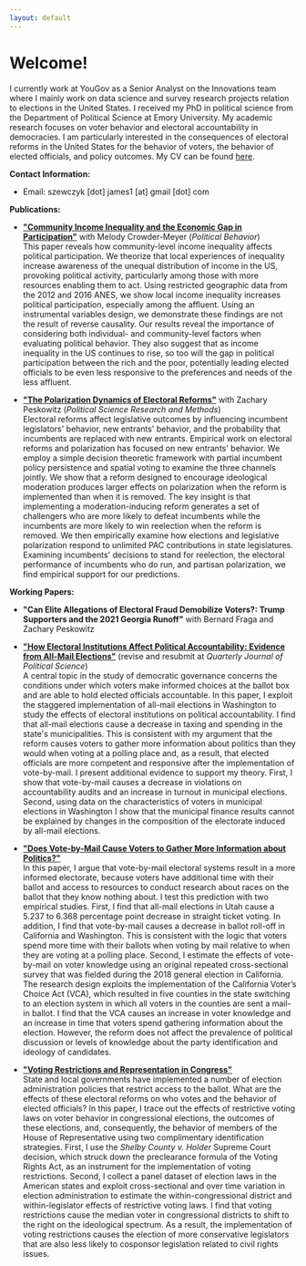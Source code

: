 ```yaml
---
layout: default
---
```


# Welcome!

I currently work at YouGov as a Senior Analyst on the Innovations team where I mainly work on data science and survey research projects relation to elections in the United States. I received my PhD in political science from the Department of Political Science at Emory University. My academic research focuses on voter behavior and electoral accountability in democracies. I am particularly interested in the consequences of electoral reforms in the United States for the behavior of voters, the behavior of elected officials, and policy outcomes. My CV can be found [here](http://jamesszewczyk.github.io/szewczyk_CV.pdf).

**Contact Information:**    

* Email: szewczyk [dot] james1 [at] gmail [dot] com

**Publications:**  

*   [**"Community Income Inequality and the Economic Gap in Participation"**](https://link.springer.com/article/10.1007/s11109-020-09621-6) with Melody Crowder-Meyer (*Political Behavior*)         
This paper reveals how community-level income inequality affects political participation. We theorize that local experiences of inequality increase awareness of the unequal distribution of income in the US, provoking political activity, particularly among those with more resources enabling them to act. Using restricted geographic data from the 2012 and 2016 ANES, we show local income inequality increases political participation, especially among the affluent. Using an instrumental variables design, we demonstrate these findings are not the result of reverse causality. Our results reveal the importance of considering both individual- and community-level factors when evaluating political behavior. They also suggest that as income inequality in the US continues to rise, so too will the gap in political participation between the rich and the poor, potentially leading elected officials to be even less responsive to the preferences and needs of the less affluent.         

*   [**"The Polarization Dynamics of Electoral Reforms"**](https://www.cambridge.org/core/journals/political-science-research-and-methods/article/polarization-dynamics-of-electoral-reforms/9A0D9EFA75C43F991E31D444698ABA21) with Zachary Peskowitz (*Political Science Research and Methods*)                
Electoral reforms affect legislative outcomes by influencing incumbent legislators' behavior, new entrants' behavior, and the probability that incumbents are replaced with new entrants. Empirical work on electoral reforms and polarization has focused on new entrants' behavior. We employ a simple decision theoretic framework with partial incumbent policy persistence and spatial voting to examine the three channels jointly. We show that a reform designed to encourage ideological moderation produces larger effects on polarization when the reform is implemented than when it is removed. The key insight is that implementing a moderation-inducing reform generates a set of challengers who are more likely to defeat incumbents while the incumbents are more likely to win reelection when the reform is removed. We then empirically examine how elections and legislative polarization respond to unlimited PAC contributions in state legislatures. Examining incumbents' decisions to stand for reelection, the electoral performance of incumbents who do run, and partisan polarization, we find empirical support for our predictions.      


**Working Papers:**       

* **"Can Elite Allegations of Electoral Fraud Demobilize Voters?: Trump Supporters and the 2021 Georgia Runoff"** with Bernard Fraga and Zachary Peskowitz

*   [**"How Electoral Institutions Affect Political Accountability: Evidence from All-Mail Elections"**](http://jamesszewczyk.github.io/VBM_V7.pdf) (revise and resubmit at *Quarterly Journal of Political Science*)               
A central topic in the study of democratic governance concerns the conditions under which voters make informed choices at the ballot box and are able to hold elected officials accountable. In this paper, I exploit the staggered implementation of all-mail elections in Washington to study the effects of electoral institutions on political accountability. I find that all-mail elections cause a decrease in taxing and spending in the state's municipalities. This is consistent with my argument that the reform causes voters to gather more information about politics than they would when voting at a polling place and, as a result, that elected officials are more competent and responsive after the implementation of vote-by-mail. I present additional evidence to support my theory. First, I show that vote-by-mail causes a decrease in violations on accountability audits and an increase in turnout in municipal elections. Second, using data on the characteristics of voters in municipal elections in Washington I show that the municipal finance results cannot be explained by changes in the composition of the electorate induced by all-mail elections.     

*   [**"Does Vote-by-Mail Cause Voters to Gather More Information about Politics?"**](http://jamesszewczyk.github.io/VBM_Information.pdf)    
In this paper, I argue that vote-by-mail electoral systems result in a more informed electorate, because voters have additional time with their ballot and access to resources to conduct research about races on the ballot that they know nothing about. I test this prediction with two empirical studies. First, I find that all-mail elections in Utah cause a 5.237 to 6.368 percentage point decrease in straight ticket voting. In addition, I find that vote-by-mail causes a decrease in ballot roll-off in California and Washington. This is consistent with the logic that voters spend more time with their ballots when voting by mail relative to when they are voting at a polling place. Second, I estimate the effects of vote-by-mail on voter knowledge using an original repeated cross-sectional survey that was fielded during the 2018 general election in California. The research design exploits the implementation of the California Voter’s Choice Act (VCA), which resulted in five counties in the state switching to an election system in which all voters in the counties are sent a mail-in ballot. I find that the VCA causes an increase in voter knowledge and an increase in time that voters spend gathering information about the election. However, the reform does not affect the prevalence of political discussion or levels of knowledge about the party identification and ideology of candidates.      

*   [**"Voting Restrictions and Representation in Congress"**](http://jamesszewczyk.github.io/voting_restrictions_representation.pdf)    
State and local governments have implemented a number of election administration policies that restrict access to the ballot. What are the effects of these electoral reforms on who votes and the behavior of elected officials? In this paper, I trace out the effects of restrictive voting laws on voter behavior in congressional elections, the outcomes of these elections, and, consequently, the behavior of members of the House of Representative using two complimentary identification strategies. First, I use the *Shelby County v. Holder* Supreme Court decision, which struck down the preclearance formula of the Voting Rights Act, as an instrument for the implementation of voting restrictions. Second, I collect a panel dataset of election laws in the American states and exploit cross-sectional and over time variation in election administration to estimate the within-congressional district and within-legislator effects of restrictive voting laws. I find that voting restrictions cause the median voter in congressional districts to shift to the right on the ideological spectrum. As a result, the implementation of voting restrictions causes the election of more conservative legislators that are also less likely to cosponsor legislation related to civil rights issues. 

